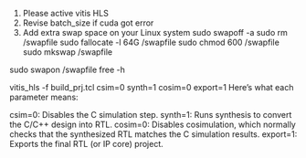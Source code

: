 1. Please active vitis HLS
2. Revise batch_size if cuda got error
3. Add extra swap space on your Linux system
sudo swapoff -a
sudo rm /swapfile
sudo fallocate -l 64G /swapfile
sudo chmod 600 /swapfile
sudo mkswap /swapfile

sudo swapon /swapfile
free -h


vitis_hls -f build_prj.tcl csim=0 synth=1 cosim=0 export=1
Here’s what each parameter means:

csim=0: Disables the C simulation step.
synth=1: Runs synthesis to convert the C/C++ design into RTL.
cosim=0: Disables cosimulation, which normally checks that the synthesized RTL matches the C simulation results.
export=1: Exports the final RTL (or IP core) project.